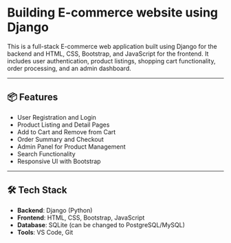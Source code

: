# Building E-commerce website using Django

This is a full-stack E-commerce web application built using Django for the backend and HTML, CSS, Bootstrap, and JavaScript for the frontend. It includes user authentication, product listings, shopping cart functionality, order processing, and an admin dashboard.

---

## 📦 Features

- User Registration and Login
- Product Listing and Detail Pages
- Add to Cart and Remove from Cart
- Order Summary and Checkout
- Admin Panel for Product Management
- Search Functionality
- Responsive UI with Bootstrap

---

## 🛠 Tech Stack

- **Backend**: Django (Python)
- **Frontend**: HTML, CSS, Bootstrap, JavaScript
- **Database**: SQLite (can be changed to PostgreSQL/MySQL)
- **Tools**: VS Code, Git



